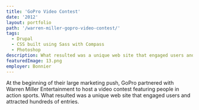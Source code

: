 ```yaml
---
title: 'GoPro Video Contest'
date: '2012'
layout: portfolio
path: '/warren-miller-gopro-video-contest/'
tags:
  - Drupal
  - CSS built using Sass with Compass
  - Photoshop
description: What resulted was a unique web site that engaged users and attracted hundreds of entries.
featuredImage: 13.png
employer: Bonnier
---
```


At the beginning of their large marketing push, GoPro partnered with Warren Miller Entertainment to host a video contest featuring people in action sports. What resulted was a unique web site that engaged users and attracted hundreds of entries.
